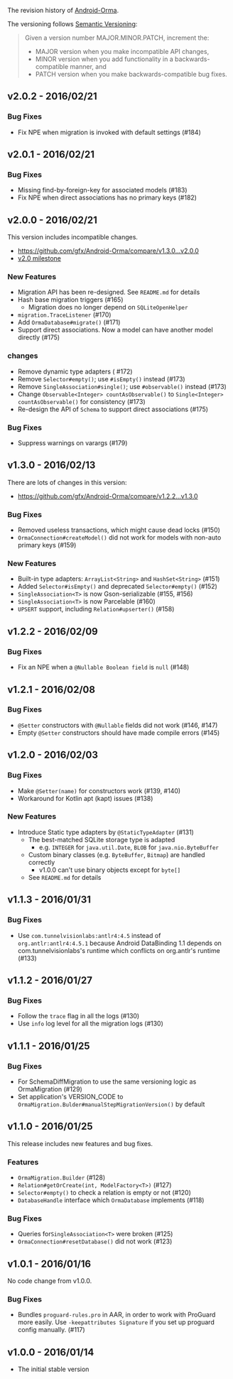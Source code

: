 The revision history of [Android-Orma](https://github.com/gfx/Android-Orma).

The versioning follows [Semantic Versioning](http://semver.org/):

> Given a version number MAJOR.MINOR.PATCH, increment the:
>
> * MAJOR version when you make incompatible API changes,
> * MINOR version when you add functionality in a backwards-compatible manner, and
> * PATCH version when you make backwards-compatible bug fixes.

## v2.0.2 - 2016/02/21

### Bug Fixes

- Fix NPE when migration is invoked with default settings (#184)

## v2.0.1 - 2016/02/21

### Bug Fixes

* Missing find-by-foreign-key for associated models (#183)
* Fix NPE when direct associations has no primary keys (#182)

## v2.0.0 - 2016/02/21

This version includes incompatible changes.

* https://github.com/gfx/Android-Orma/compare/v1.3.0...v2.0.0
* [v2.0 milestone](https://github.com/gfx/Android-Orma/pulls?q=is%3Apr+is%3Aclosed+milestone%3Av2.0)

### New Features

* Migration API has been re-designed. See `README.md` for details
* Hash base migration triggers (#165)
  * Migration does no longer depend on `SQLiteOpenHelper`
* `migration.TraceListener` (#170)
* Add `OrmaDatabase#migrate()`  (#171)
* Support direct associations. Now a model can have another model directly (#175)

### changes

* Remove dynamic type adapters ( #172)
* Remove `Selector#empty()`; use `#isEmpty()` instead (#173)
* Remove `SingleAssociation#single()`; use `#observable()` instead (#173)
* Change `Observable<Integer> countAsObservable()` to `Single<Integer> countAsObservable()` for consistency (#173)
* Re-design the API of `Schema` to support direct associations (#175)

### Bug Fixes

* Suppress warnings on varargs (#179)

## v1.3.0 - 2016/02/13

There are lots of changes in this version:

* https://github.com/gfx/Android-Orma/compare/v1.2.2...v1.3.0

### Bug Fixes

* Removed useless transactions, which might cause dead locks (#150)
* `OrmaConnection#createModel()` did not work for models with non-auto
  primary keys (#159)

### New Features

* Built-in type adapters: `ArrayList<String>` and `HashSet<String>` (#151)
* Added `Selector#isEmpty()` and deprecated `Selector#empty()` (#152)
* `SingleAssociation<T>` is now Gson-serializable (#155, #156)
* `SingleAssociation<T>` is now Parcelable (#160)
* `UPSERT` support, including `Relation#upserter()` (#158)

## v1.2.2 - 2016/02/09

### Bug Fixes

* Fix an NPE when a `@Nullable Boolean field` is `null` (#148)

## v1.2.1 - 2016/02/08

### Bug Fixes

* `@Setter` constructors with `@Nullable` fields did not work (#146, #147)
* Empty `@Setter` constructors should have made compile errors (#145)

## v1.2.0 - 2016/02/03

### Bug Fixes

* Make `@Setter(name)` for constructors work (#139, #140)
* Workaround for Kotlin apt (kapt) issues (#138)

### New Features

* Introduce Static type adapters by `@StaticTypeAdapter` (#131)
  * The best-matched SQLite storage type is adapted
    * e.g. `INTEGER` for `java.util.Date`, `BLOB` for `java.nio.ByteBuffer`
  * Custom binary classes (e.g. `ByteBuffer`, `Bitmap`) are handled correctly
    * v1.0.0 can't use binary objects except for `byte[]`
  * See `README.md` for details

## v1.1.3 - 2016/01/31

### Bug Fixes

- Use `com.tunnelvisionlabs:antlr4:4.5` instead of `org.antlr:antlr4:4.5.1`
  because Android DataBinding 1.1 depends on com.tunnelvisionlabs's runtime which conflicts on org.antlr's runtime (#133)

## v1.1.2 - 2016/01/27

### Bug Fixes

* Follow the `trace` flag in all the logs (#130)
* Use `info` log level for all the migration logs (#130)

## v1.1.1 - 2016/01/25

### Bug Fixes

* For SchemaDiffMigration to use the same versioning logic as OrmaMigration (#129)
* Set application's VERSION_CODE to `OrmaMigration.Bulder#manualStepMigrationVersion()` by default

## v1.1.0 - 2016/01/25

This release includes new features and bug fixes.

### Features

* `OrmaMigration.Builder` (#128)
* `Relation#getOrCreate(int, ModelFactory<T>)` (#127)
* `Selector#empty()` to check a relation is empty or not (#120)
* `DatabaseHandle` interface which `OrmaDatabase` implements (#118)

### Bug Fixes

*  Queries for`SingleAssociation<T>` were broken (#125)
* `OrmaConnection#resetDatabase()` did not work (#123)

## v1.0.1 - 2016/01/16

No code change from v1.0.0.

### Bug Fixes

* Bundles `proguard-rules.pro` in AAR, in order to work with ProGuard
  more easily. Use `-keepattributes Signature` if you set up proguard config
  manually. (#117)

## v1.0.0 - 2016/01/14

* The initial stable version
